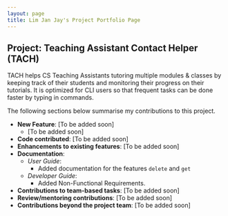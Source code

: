 ```yaml
---
layout: page
title: Lim Jan Jay's Project Portfolio Page
---
```


## Project: Teaching Assistant Contact Helper (TACH)

TACH helps CS Teaching Assistants tutoring multiple modules & classes by keeping
track of their students and monitoring their progress on their tutorials.
It is optimized for CLI users so that frequent tasks can be done faster by typing
in commands.

The following sections below summarise my contributions to this project.

* **New Feature**: [To be added soon]
  * [To be added soon]
* **Code contributed**: [To be added soon]
* **Enhancements to existing features**: [To be added soon]
* **Documentation**:
    * *User Guide*:
        * Added documentation for the features `delete` and `get`
    * *Developer Guide*:
        * Added Non-Functional Requirements.
* **Contributions to team-based tasks**: [To be added soon]
* **Review/mentoring contributions**: [To be added soon]
* **Contributions beyond the project team**: [To be added soon]
